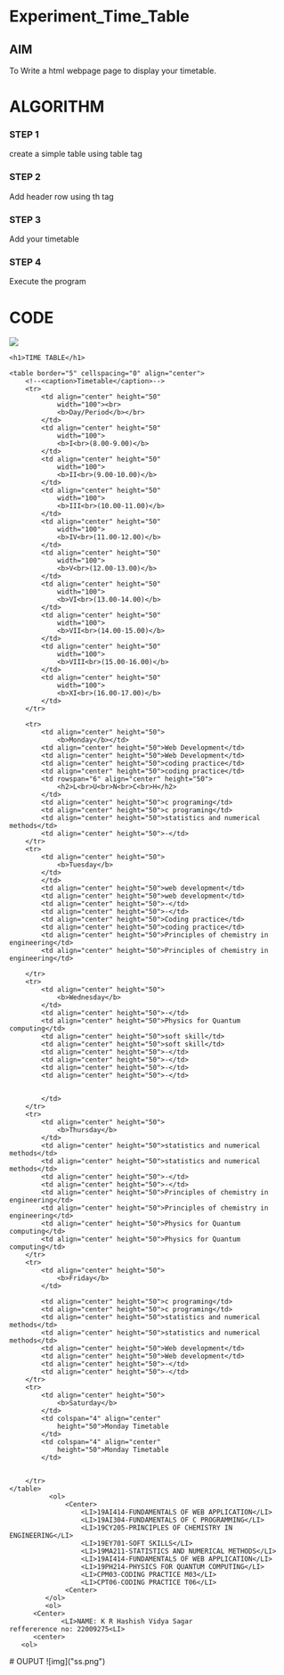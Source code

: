 # Experiment_Time_Table

## AIM
To Write a html webpage page to display your timetable.

# ALGORITHM
### STEP 1
create a simple table using table tag
### STEP 2
Add header row using th tag
### STEP 3
Add your timetable
### STEP 4
Execute the program

# CODE
<html>

<body>
      <img src="C:\Users\SEC\OneDrive\Pictures\logo.jpg">
       
	<h1>TIME TABLE</h1>
              
	<table border="5" cellspacing="0" align="center">
		<!--<caption>Timetable</caption>-->
		<tr>
			<td align="center" height="50"
				width="100"><br>
				<b>Day/Period</b></br>
			</td>
			<td align="center" height="50"
				width="100">
				<b>I<br>(8.00-9.00)</b>
			</td>
			<td align="center" height="50"
				width="100">
				<b>II<br>(9.00-10.00)</b>
			</td>
			<td align="center" height="50"
				width="100">
				<b>III<br>(10.00-11.00)</b>
			</td>
			<td align="center" height="50"
				width="100">
				<b>IV<br>(11.00-12.00)</b>
			</td>
			<td align="center" height="50"
				width="100">
				<b>V<br>(12.00-13.00)</b>
			</td>
			<td align="center" height="50"
				width="100">
				<b>VI<br>(13.00-14.00)</b>
			</td>
			<td align="center" height="50"
				width="100">
				<b>VII<br>(14.00-15.00)</b>
			</td>
			<td align="center" height="50"
				width="100">
				<b>VIII<br>(15.00-16.00)</b>
			</td>
            <td align="center" height="50"
				width="100">
				<b>XI<br>(16.00-17.00)</b>
			</td>
		</tr>
          
		<tr>
			<td align="center" height="50">
				<b>Monday</b></td>
			<td align="center" height="50">Web Development</td>
			<td align="center" height="50">Web Development</td>
			<td align="center" height="50">coding practice</td>
            <td align="center" height="50">coding practice</td>
			<td rowspan="6" align="center" height="50">
				<h2>L<br>U<br>N<br>C<br>H</h2>
			</td>
			<td align="center" height="50">c programing</td>
			<td align="center" height="50">c programing</td>
            <td align="center" height="50">statistics and numerical methods</td>
            <td align="center" height="50">-</td>
		</tr>
		<tr>
			<td align="center" height="50">
				<b>Tuesday</b>
			</td>
			</td>
			<td align="center" height="50">web development</td>
			<td align="center" height="50">web development</td>
			<td align="center" height="50">-</td>
			<td align="center" height="50">-</td>
            <td align="center" height="50">Coding practice</td>
            <td align="center" height="50">coding practice</td>
            <td align="center" height="50">Principles of chemistry in engineering</td>
            <td align="center" height="50">Principles of chemistry in engineering</td>

		</tr>
		<tr>
			<td align="center" height="50">
				<b>Wednesday</b>
			</td>
			<td align="center" height="50">-</td>
			<td align="center" height="50">Physics for Quantum computing</td>
			<td align="center" height="50">soft skill</td>
			<td align="center" height="50">soft skill</td>
			<td align="center" height="50">-</td>
			<td align="center" height="50">-</td>
            <td align="center" height="50">-</td>
            <td align="center" height="50">-</td>


			</td>
		</tr>
		<tr>
			<td align="center" height="50">
				<b>Thursday</b>
			</td>
			<td align="center" height="50">statistics and numerical methods</td>
			<td align="center" height="50">statistics and numerical methods</td>
			<td align="center" height="50">-</td>
            <td align="center" height="50">-</td>
			<td align="center" height="50">Principles of chemistry in engineering</td>
            <td align="center" height="50">Principles of chemistry in engineering</td>
			<td align="center" height="50">Physics for Quantum computing</td>
			<td align="center" height="50">Physics for Quantum computing</td>
		</tr>
		<tr>
			<td align="center" height="50">
				<b>Friday</b>
			</td>
			
			<td align="center" height="50">c programing</td>
			<td align="center" height="50">c programing</td>
			<td align="center" height="50">statistics and numerical methods</td>
			<td align="center" height="50">statistics and numerical methods</td>
			<td align="center" height="50">Web development</td>
			<td align="center" height="50">Web development</td>
			<td align="center" height="50">-</td>
			<td align="center" height="50">-</td>
		</tr>
		<tr>
			<td align="center" height="50">
				<b>Saturday</b>
			</td>
			<td colspan="4" align="center"
				height="50">Monday Timetable
			</td>
			<td colspan="4" align="center"
				height="50">Monday Timetable
			</td>

			
		</tr>
	</table>
              <ol>
                  <Center>
                      <LI>19AI414-FUNDAMENTALS OF WEB APPLICATION</LI>
                      <LI>19AI304-FUNDAMENTALS OF C PROGRAMMING</LI>
                      <LI>19CY205-PRINCIPLES OF CHEMISTRY IN ENGINEERING</LI>
                      <LI>19EY701-SOFT SKILLS</LI>
                      <LI>19MA211-STATISTICS AND NUMERICAL METHODS</LI>
                      <LI>19AI414-FUNDAMENTALS OF WEB APPLICATION</LI>
                      <LI>19PH214-PHYSICS FOR QUANTUM COMPUTING</LI>
                      <LI>CPM03-CODING PRACTICE M03</LI>
                      <LI>CPT06-CODING PRACTICE T06</LI>
                  <Center>
             </ol>
             <ol>
          <Center>
                 <LI>NAME: K R Hashish Vidya Sagar                   reffererence no: 22009275<LI>  
          <center>
       <ol>
</body>

</html>
# OUPUT
       ![img]("ss.png")